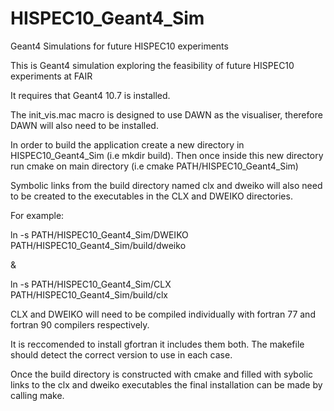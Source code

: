 # HISPEC10_Geant4_Sim
Geant4 Simulations for future HISPEC10 experiments


This is Geant4 simulation exploring the feasibility of future HISPEC10 experiments at FAIR

It requires that Geant4 10.7 is installed.

The init_vis.mac macro is designed to use DAWN as the visualiser, therefore DAWN will also need to be installed.

In order to build the application create a new directory in HISPEC10_Geant4_Sim (i.e mkdir build).
Then once inside this new directory run cmake on main directory (i.e cmake PATH/HISPEC10_Geant4_Sim)

Symbolic links from the build directory named clx and dweiko will also need to be created to the executables in the CLX and DWEIKO directories.

For example:

ln -s PATH/HISPEC10_Geant4_Sim/DWEIKO PATH/HISPEC10_Geant4_Sim/build/dweiko

&

ln -s PATH/HISPEC10_Geant4_Sim/CLX PATH/HISPEC10_Geant4_Sim/build/clx

CLX and DWEIKO will need to be compiled individually with fortran 77 and fortran 90 compilers respectively. 

It is reccomended to install gfortran it includes them both. The makefile should detect the correct version to use in each case.

Once the build directory is constructed with cmake and filled with sybolic links to the clx and dweiko executables the final installation can be made by calling make.
